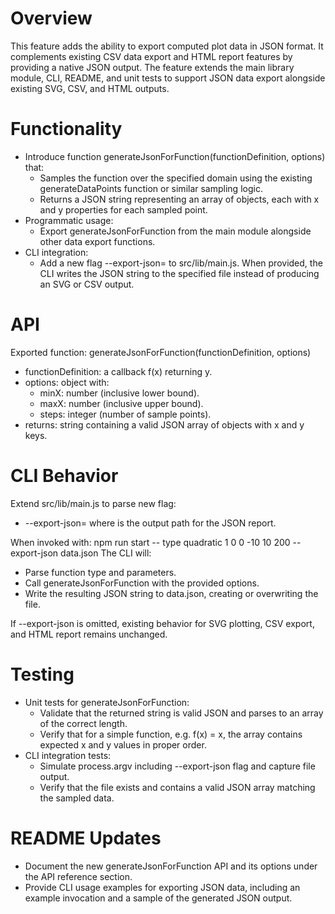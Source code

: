 # Overview

This feature adds the ability to export computed plot data in JSON format. It complements existing CSV data export and HTML report features by providing a native JSON output. The feature extends the main library module, CLI, README, and unit tests to support JSON data export alongside existing SVG, CSV, and HTML outputs.

# Functionality

- Introduce function generateJsonForFunction(functionDefinition, options) that:
  - Samples the function over the specified domain using the existing generateDataPoints function or similar sampling logic.
  - Returns a JSON string representing an array of objects, each with x and y properties for each sampled point.
- Programmatic usage:
  - Export generateJsonForFunction from the main module alongside other data export functions.
- CLI integration:
  - Add a new flag --export-json=<file> to src/lib/main.js. When provided, the CLI writes the JSON string to the specified file instead of producing an SVG or CSV output.

# API

Exported function: generateJsonForFunction(functionDefinition, options)

- functionDefinition: a callback f(x) returning y.
- options: object with:
  - minX: number (inclusive lower bound).
  - maxX: number (inclusive upper bound).
  - steps: integer (number of sample points).
- returns: string containing a valid JSON array of objects with x and y keys.

# CLI Behavior

Extend src/lib/main.js to parse new flag:
- --export-json=<file> where <file> is the output path for the JSON report.

When invoked with:
  npm run start -- type quadratic 1 0 0 -10 10 200 --export-json data.json
The CLI will:
- Parse function type and parameters.
- Call generateJsonForFunction with the provided options.
- Write the resulting JSON string to data.json, creating or overwriting the file.

If --export-json is omitted, existing behavior for SVG plotting, CSV export, and HTML report remains unchanged.

# Testing

- Unit tests for generateJsonForFunction:
  - Validate that the returned string is valid JSON and parses to an array of the correct length.
  - Verify that for a simple function, e.g. f(x) = x, the array contains expected x and y values in proper order.
- CLI integration tests:
  - Simulate process.argv including --export-json flag and capture file output.
  - Verify that the file exists and contains a valid JSON array matching the sampled data.

# README Updates

- Document the new generateJsonForFunction API and its options under the API reference section.
- Provide CLI usage examples for exporting JSON data, including an example invocation and a sample of the generated JSON output.
